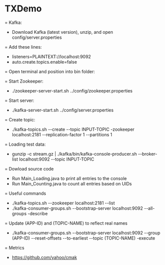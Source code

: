 # TXDemo

= Kafka:

- Download Kafka (latest version), unzip, and open config/server.properties

= Add these lines:

- listeners=PLAINTEXT://localhost:9092
- auto.create.topics.enable=false

= Open terminal and position into bin folder:

= Start Zookeeper:
- ./zookeeper-server-start.sh ../config/zookeeper.properties

= Start server:
- ./kafka-server-start.sh ../config/server.properties

= Create topic:
- ./kafka-topics.sh --create --topic INPUT-TOPIC -zookeeper localhost:2181 --replication-factor 1 --partitions 1

= Loading test data:
- gunzip -c stream.gz | ./kafka/bin/kafka-console-producer.sh --broker-list localhost:9092 --topic INPUT-TOPIC

= Dowload source code

- Run Main_Loading.java to print all entries to the console
- Run Main_Counting.java to count all entries based on UIDs

= Useful commands
- ./kafka-topics.sh --zookeeper localhost:2181 --list
- ./kafka-consumer-groups.sh --bootstrap-server localhost:9092 --all-groups -describe

= Update (APP-ID) and (TOPIC-NAME) to reflect real names
- ./kafka-consumer-groups.sh --bootstrap-server localhost:9092 --group (APP-ID) --reset-offsets --to-earliest --topic (TOPIC-NAME) -execute

= Metrics
- https://github.com/yahoo/cmak

